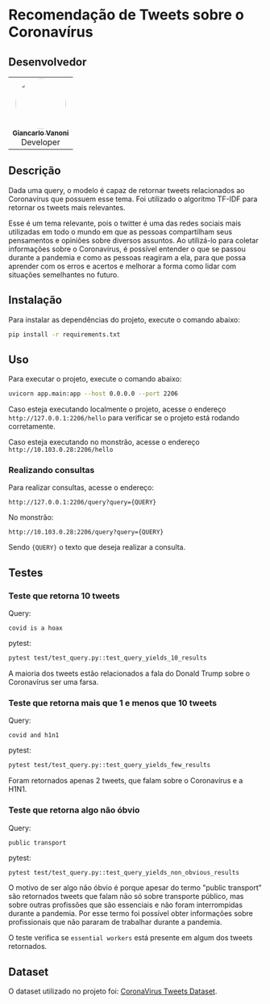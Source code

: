 # Recomendação de Tweets sobre o Coronavírus

## Desenvolvedor

</div >

<div align="center" style="max-width:68rem;">
<table>
  <tr>
   <td align="center"><a href="https://github.com/gianvr"><img style="border-radius: 50%;" src="https://avatars.githubusercontent.com/gianvr" width="100px;" alt=""/><br /><sub><b>Giancarlo Vanoni</b></sub></a><br /><a href="https://github.com/gianvr" title="Giancarlo Vanoni"></a> Developer</td>
  </tr>
</table>
</div>

## Descrição

Dada uma query, o modelo é capaz de retornar tweets relacionados ao Coronavírus que possuem esse tema. Foi utilizado o algoritmo TF-IDF para retornar os tweets mais relevantes.

Esse é um tema relevante, pois o twitter é uma das redes sociais mais utilizadas em todo o mundo em que as pessoas compartilham seus pensamentos e opiniões sobre diversos assuntos. Ao utilizá-lo para coletar informações sobre o Coronavírus, é possível entender o que se passou durante a pandemia e como as pessoas reagiram a ela, para que possa aprender com os erros e acertos e melhorar a forma como lidar com situações semelhantes no futuro.

## Instalação

Para instalar as dependências do projeto, execute o comando abaixo:

```bash
pip install -r requirements.txt
```

## Uso

Para executar o projeto, execute o comando abaixo:

```bash
uvicorn app.main:app --host 0.0.0.0 --port 2206
```

Caso esteja executando localmente o projeto, acesse o endereço `http://127.0.0.1:2206/hello` para verificar se o projeto está rodando corretamente.

Caso esteja executando no monstrão, acesse o endereço `http://10.103.0.28:2206/hello`

### Realizando consultas

Para realizar consultas, acesse o endereço:
```
http://127.0.0.1:2206/query?query={QUERY}

```
No monstrão:
```
http://10.103.0.28:2206/query?query={QUERY}

```

Sendo `{QUERY}` o texto que deseja realizar a consulta.

## Testes

### Teste que retorna 10 tweets

Query:
```
covid is a hoax
```

pytest:
```bash
pytest test/test_query.py::test_query_yields_10_results
```

A maioria dos tweets estão relacionados a fala do Donald Trump sobre o Coronavírus ser uma farsa.

### Teste que retorna mais que 1 e menos que 10 tweets

Query:
```
covid and h1n1
```

pytest:
```bash
pytest test/test_query.py::test_query_yields_few_results
```

Foram retornados apenas 2 tweets, que falam sobre o Coronavírus e a H1N1.

### Teste que retorna algo não óbvio

Query:
```
public transport
```

pytest:
```bash
pytest test/test_query.py::test_query_yields_non_obvious_results
```

O motivo de ser algo não óbvio é porque apesar do termo "public transport" são retornados tweets que falam não só sobre transporte público, mas sobre outras profissões que são essenciais e não foram interrompidas durante a pandemia. Por esse termo foi possível obter informações sobre profissionais que não pararam de trabalhar durante a pandemia.

O teste verifica se `essential workers` está presente em algum dos tweets retornados.

## Dataset

O dataset utilizado no projeto foi: [CoronaVirus Tweets Dataset](https://www.kaggle.com/datasets/datatattle/covid-19-nlp-text-classification?select=Corona_NLP_train.csv).
